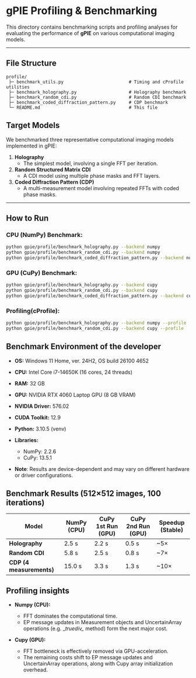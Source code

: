 # gPIE Profiling & Benchmarking

This directory contains benchmarking scripts and profiling analyses for evaluating the performance of **gPIE** on various computational imaging models.

---

## File Structure
```
profile/
 ├─ benchmark_utils.py                         # Timing and cProfile utilities
 ├─ benchmark_holography.py                    # Holography benchmark
 ├─ benchmark_random_cdi.py                    # Random CDI benchmark
 ├─ benchmark_coded_diffraction_pattern.py     # CDP benchmark
 └─ README.md                                  # This file
```

## Target Models
We benchmarked three representative computational imaging models implemented in gPIE:

1. **Holography**  
   - The simplest model, involving a single FFT per iteration.
2. **Random Structured Matrix CDI**  
   - A CDI model using multiple phase masks and FFT layers.
3. **Coded Diffraction Pattern (CDP)**  
   - A multi-measurement model involving repeated FFTs with coded phase masks.

---

##  How to Run
### CPU (NumPy) Benchmark:
```bash
python gpie/profile/benchmark_holography.py --backend numpy
python gpie/profile/benchmark_random_cdi.py --backend numpy
python gpie/profile/benchmark_coded_diffraction_pattern.py --backend numpy
```

### GPU (CuPy) Benchmark:
```bash
python gpie/profile/benchmark_holography.py --backend cupy
python gpie/profile/benchmark_random_cdi.py --backend cupy
python gpie/profile/benchmark_coded_diffraction_pattern.py --backend cupy
```

### Profiling(cProfile):
```bash
python gpie/profile/benchmark_holography.py --backend numpy --profile
python gpie/profile/benchmark_random_cdi.py --backend cupy --profile
```

## Benchmark Environment of the developer

- **OS:** Windows 11 Home, ver. 24H2, OS build 26100 4652
- **CPU:** Intel Core i7-14650K (16 cores, 24 threads)  
- **RAM:** 32 GB 
- **GPU:** NVIDIA RTX 4060 Laptop GPU (8 GB VRAM)  
- **NVIDIA Driver:** 576.02
- **CUDA Toolkit:** 12.9
- **Python:** 3.10.5 (venv)  
- **Libraries:**
  - NumPy: 2.2.6
  - CuPy: 13.5.1

- **Note**: Results are device-dependent and may vary on different hardware or driver configurations.

##  Benchmark Results (512×512 images, 100 iterations)

| Model                  | NumPy (CPU) | CuPy 1st Run (GPU) | CuPy 2nd Run (GPU) | Speedup (Stable) |
|------------------------ |------------ |------------------- |------------------- |----------------- |
| **Holography**         | 2.5 s       | 2.2 s             | 0.5 s             | ~5×             |
| **Random CDI**         | 5.8 s       | 2.5 s             | 0.8 s             | ~7×             |
| **CDP (4 measurements)** | 15.0 s     | 3.3 s             | 1.3 s             | ~10×             |

## Profiling insights

- **Numpy (CPU):**
    - FFT dominates the computational time.
    - EP message updates in Measurement objects and UncertainArray operations (e.g. \__truediv\__ method) form the next major cost.

- **Cupy (GPU):**
    - FFT bottleneck is effectively removed via GPU-acceleration.
    - The remaining costs shift to EP message updates and UncertainArray operations, along with Cupy array initialization overhead.